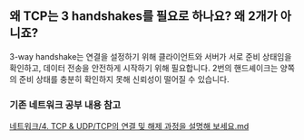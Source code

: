 ## 왜 TCP는 3 handshakes를 필요로 하나요? 왜 2개가 아니죠?

3-way handshake는 연결을 설정하기 위해 클라이언트와 서버가 서로 준비 상태임을 확인하고, 데이터 전송을 안전하게 시작하기 위해 필요합니다. 2번의 핸드셰이크는 양쪽의 준비 상태를 충분히 확인하지 못해 신뢰성이 떨어질 수 있습니다.

### 기존 네트워크 공부 내용 참고

[네트워크/4. TCP & UDP/TCP의 연결 및 해제 과정을 설명해 보세요.md](https://github.com/YJ-ComputerScience-Study/CS-Study/blob/main/%EB%84%A4%ED%8A%B8%EC%9B%8C%ED%81%AC/4.%20TCP%20%26%20UDP/TCP%EC%9D%98%20%EC%97%B0%EA%B2%B0%20%EB%B0%8F%20%ED%95%B4%EC%A0%9C%20%EA%B3%BC%EC%A0%95%EC%9D%84%20%EC%84%A4%EB%AA%85%ED%95%B4%20%EB%B3%B4%EC%84%B8%EC%9A%94.md)
